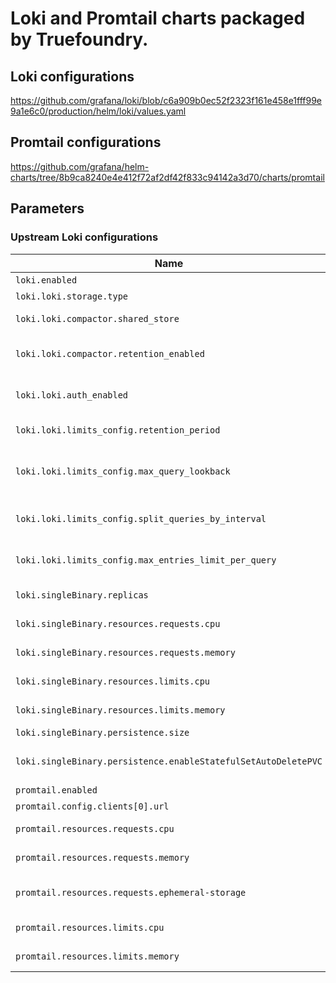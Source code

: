 # Loki and Promtail charts packaged by Truefoundry.

## Loki configurations

https://github.com/grafana/loki/blob/c6a909b0ec52f2323f161e458e1fff99e9a1e6c0/production/helm/loki/values.yaml

## Promtail configurations

https://github.com/grafana/helm-charts/tree/8b9ca8240e4e412f72af2df42f833c94142a3d70/charts/promtail

## Parameters

### Upstream Loki configurations

| Name                                                           | Description                                                                                         | Value                               |
| -------------------------------------------------------------- | --------------------------------------------------------------------------------------------------- | ----------------------------------- |
| `loki.enabled`                                                 | Enable loki                                                                                         | `true`                              |
| `loki.loki.storage.type`                                       | Method to use for storage                                                                           | `filesystem`                        |
| `loki.loki.compactor.shared_store`                             | The shared store used for storing boltdb files.                                                     | `filesystem`                        |
| `loki.loki.compactor.retention_enabled`                        | Activate custom (per-stream,per-tenant) retention.                                                  | `true`                              |
| `loki.loki.auth_enabled`                                       | Enables authentication through the X-Scope-OrgID header                                             | `false`                             |
| `loki.loki.limits_config.retention_period`                     | Retention period to apply to stored data.                                                           | `168h`                              |
| `loki.loki.limits_config.max_query_lookback`                   | Limit how far back in time series data and metadata can be queried, up until lookback duration ago. | `168h`                              |
| `loki.loki.limits_config.split_queries_by_interval`            | Split queries by a time interval and execute in parallel.                                           | `10h`                               |
| `loki.loki.limits_config.max_entries_limit_per_query`          | Maximum number of log entries that will be returned for a query.                                    | `30000`                             |
| `loki.singleBinary.replicas`                                   | Number of replicas for the single binary                                                            | `1`                                 |
| `loki.singleBinary.resources.requests.cpu`                     | CPU requests for promtail container                                                                 | `0.2`                               |
| `loki.singleBinary.resources.requests.memory`                  | Memory requests for promtail container                                                              | `810Mi`                             |
| `loki.singleBinary.resources.limits.cpu`                       | CPU limits for promtail container                                                                   | `0.4`                               |
| `loki.singleBinary.resources.limits.memory`                    | Memory limits for promtail container                                                                | `1620Mi`                            |
| `loki.singleBinary.persistence.size`                           | Size of persistent disk                                                                             | `50Gi`                              |
| `loki.singleBinary.persistence.enableStatefulSetAutoDeletePVC` | Enable StatefulSetAutoDeletePVC feature                                                             | `true`                              |
| `promtail.enabled`                                             | Enable promtail                                                                                     | `true`                              |
| `promtail.config.clients[0].url`                               | Loki push API URL                                                                                   | `http://loki:3100/loki/api/v1/push` |
| `promtail.resources.requests.cpu`                              | CPU requests for promtail container                                                                 | `100m`                              |
| `promtail.resources.requests.memory`                           | Memory requests for promtail container                                                              | `512Mi`                             |
| `promtail.resources.requests.ephemeral-storage`                | Ephemeral storage requests for promtail container                                                   | `256Mi`                             |
| `promtail.resources.limits.cpu`                                | CPU limits for promtail container                                                                   | `200m`                              |
| `promtail.resources.limits.memory`                             | Memory limits for promtail container                                                                | `1024Mi`                            |
